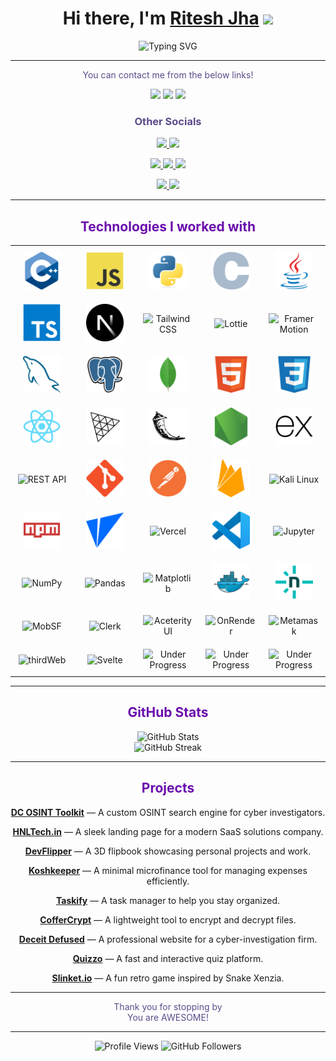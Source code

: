 <h1 align="center">
  Hi there, I'm <a href="https://about-ritesh.netlify.app/" target="_blank">Ritesh Jha</a> <img src="https://media.giphy.com/media/hvRJCLFzcasrR4ia7z/giphy.gif" width="30px">
</h1>

<p align="center">
  <img src="https://readme-typing-svg.herokuapp.com?font=Roboto+Mono&color=%2368A4FF&size=28&center=true&vCenter=true&width=550&lines=Developer+%7C+Cybersecurity+Analyst;Freelancer+for+Hire;Algorithms+enjoyer" alt="Typing SVG">
</p>

---

<p align="center" style="color: #5C4B8A;">       
  You can contact me from the below links!    
</p>
<p align="center">
  <a href="mailto:riteshjha2174@gmail.com"><img src="https://img.shields.io/badge/Gmail-D14836?style=for-the-badge&logo=gmail&logoColor=white" style="font-size: 1.2em;"></a>
  <a href="https://wa.me/918433517682"><img src="https://img.shields.io/badge/WhatsApp-%25C34D1D.svg?style=for-the-badge&logo=whatsapp&logoColor=white" style="font-size: 1.2em;"></a>
  <a href="https://discord.com/users/riteshjha912"><img src="https://img.shields.io/badge/Discord-7289DA?style=for-the-badge&logo=discord&logoColor=white" style="font-size: 1.2em;"></a>
</p>


<h3 align="center" style="color: #5C4B8A;">Other Socials</h3>
<p align="center">
  <a href="https://about-ritesh.netlify.app/">
    <img src="https://img.shields.io/badge/Personal%20Website-%23000000.svg?style=for-the-badge&logo=react&logoColor=%2300FFFF">
  </a>
  <a href="https://github.com/RiteshJha912">
    <img src="https://img.shields.io/badge/GitHub-%23000000.svg?style=for-the-badge&logo=github&logoColor=%23FFFFFF">
  </a>
<!--   <a href="https://leetcode.com/u/RiteshJha912/">
    <img src="https://img.shields.io/badge/LeetCode-%23000000.svg?style=for-the-badge&logo=leetcode&logoColor=%23FFA116">
  </a> -->
  
</p>
<p align="center">
  <a href="https://www.hackerrank.com/profile/riteshjha2174">
    <img src="https://img.shields.io/badge/HackerRank-%23000000.svg?style=for-the-badge&logo=hackerrank&logoColor=%232EC866">
  </a>
  <a href="https://www.codechef.com/users/ritesh_jha_9">
    <img src="https://img.shields.io/badge/CodeChef-%23000000.svg?style=for-the-badge&logo=codechef&logoColor=%23FF5722">
  </a>
  <a href="https://www.naukri.com/code360/profile/HazardousRJ">
    <img src="https://img.shields.io/badge/CodingNinjas-%23000000.svg?style=for-the-badge&logo=codingninjas&logoColor=%23FF5722">
  </a>
</p>

<p align="center">
  <a href="https://unstop.com/u/ritesjha1626">
    <img src="https://img.shields.io/badge/Unstop-%23000000.svg?style=for-the-badge&logo=stackexchange&logoColor=%23F3A802">
  </a>
  <a href="https://devfolio.co/@Hazardous">
    <img src="https://img.shields.io/badge/Devfolio-%23000000.svg?style=for-the-badge&logo=devto&logoColor=%23FF5C8E">
  </a>
</p>

---


<h2 align="center" style="color: #6a0dad;">Technologies I worked with</h2>

<div align="center">
  <table style="border-collapse: collapse; width: 100%; max-width: 800px;">
    <tr>
      <td style="padding: 10px; text-align: center; width: 20%;">
        <img src="https://raw.githubusercontent.com/devicons/devicon/master/icons/cplusplus/cplusplus-original.svg" alt="C++" width="60"/>
      </td>
      <td style="padding: 10px; text-align: center; width: 20%;">
        <img src="https://raw.githubusercontent.com/devicons/devicon/master/icons/javascript/javascript-original.svg" alt="JavaScript" width="60"/>
      </td>
      <td style="padding: 10px; text-align: center; width: 20%;">
        <img src="https://raw.githubusercontent.com/devicons/devicon/master/icons/python/python-original.svg" alt="Python" width="60"/>
      </td>
      <td style="padding: 10px; text-align: center; width: 20%;">
        <img src="https://raw.githubusercontent.com/devicons/devicon/master/icons/c/c-original.svg" alt="C" width="60"/>
      </td>
      <td style="padding: 10px; text-align: center; width: 20%;">
        <img src="https://raw.githubusercontent.com/devicons/devicon/master/icons/java/java-original.svg" alt="Java" width="60"/>
      </td>
    </tr>
    <tr>
      <td style="padding: 10px; text-align: center; width: 20%;">
        <img src="https://raw.githubusercontent.com/devicons/devicon/master/icons/typescript/typescript-original.svg" alt="TypeScript" width="60"/>
      </td>
      <td style="padding: 10px; text-align: center; width: 20%;">
        <img src="https://raw.githubusercontent.com/devicons/devicon/master/icons/nextjs/nextjs-original.svg" alt="Next.js" width="60"/>
      </td>
      <td style="padding: 10px; text-align: center; width: 20%;">
        <img src="https://upload.wikimedia.org/wikipedia/commons/thumb/d/d5/Tailwind_CSS_Logo.svg/2560px-Tailwind_CSS_Logo.svg.png" alt="Tailwind CSS" width="60"/>
      </td>
      <td style="padding: 10px; text-align: center; width: 20%;">
        <img src="https://cdn.iconscout.com/icon/free/png-256/free-lottiefiles-logo-icon-download-in-svg-png-gif-file-formats--lottifiles-brand-iconscout-pack-logos-icons-4674917.png" alt="Lottie" width="60"/>
      </td>
      <td style="padding: 10px; text-align: center; width: 20%;">
        <img src="https://cdn.worldvectorlogo.com/logos/framer-motion.svg" alt="Framer Motion" width="60"/>
      </td>
    </tr>
    <tr>
      <td style="padding: 10px; text-align: center; width: 20%;">
        <img src="https://raw.githubusercontent.com/devicons/devicon/master/icons/mysql/mysql-original.svg" alt="MySQL" width="60"/>
      </td>
      <td style="padding: 10px; text-align: center; width: 20%;">
        <img src="https://raw.githubusercontent.com/devicons/devicon/master/icons/postgresql/postgresql-original.svg" alt="PostgreSQL" width="60"/>
      </td>
      <td style="padding: 10px; text-align: center; width: 20%;">
        <img src="https://raw.githubusercontent.com/devicons/devicon/master/icons/mongodb/mongodb-original.svg" alt="MongoDB" width="60"/>
      </td>
      <td style="padding: 10px; text-align: center; width: 20%;">
        <img src="https://raw.githubusercontent.com/devicons/devicon/master/icons/html5/html5-original.svg" alt="HTML" width="60"/>
      </td>
      <td style="padding: 10px; text-align: center; width: 20%;">
        <img src="https://raw.githubusercontent.com/devicons/devicon/master/icons/css3/css3-original.svg" alt="CSS" width="60"/>
      </td>
    </tr>
    <tr>
      <td style="padding: 10px; text-align: center; width: 20%;">
        <img src="https://raw.githubusercontent.com/devicons/devicon/master/icons/react/react-original.svg" alt="React" width="60"/>
      </td>
      <td style="padding: 10px; text-align: center; width: 20%;">
        <img src="https://raw.githubusercontent.com/devicons/devicon/master/icons/threejs/threejs-original.svg" alt="Three.js" width="60"/>
      </td>
      <td style="padding: 10px; text-align: center; width: 20%;">
        <img src="https://raw.githubusercontent.com/devicons/devicon/master/icons/flask/flask-original.svg" alt="Flask" width="60"/>
      </td>
      <td style="padding: 10px; text-align: center; width: 20%;">
        <img src="https://raw.githubusercontent.com/devicons/devicon/master/icons/nodejs/nodejs-original.svg" alt="Node.js" width="60"/>
      </td>
      <td style="padding: 10px; text-align: center; width: 20%;">
        <img src="https://raw.githubusercontent.com/devicons/devicon/master/icons/express/express-original.svg" alt="Express.js" width="60"/>
      </td>
    </tr>
    <tr>
      <td style="padding: 10px; text-align: center; width: 20%;">
        <img src="https://cdn-icons-png.flaticon.com/512/10169/10169724.png" alt="REST API" width="60"/>
      </td>
      <td style="padding: 10px; text-align: center; width: 20%;">
        <img src="https://raw.githubusercontent.com/devicons/devicon/master/icons/git/git-original.svg" alt="Git" width="60"/>
      </td>
      <td style="padding: 10px; text-align: center; width: 20%;">
        <img src="https://raw.githubusercontent.com/devicons/devicon/master/icons/postman/postman-original.svg" alt="Postman" width="60"/>
      </td>
      <td style="padding: 10px; text-align: center; width: 20%;">
        <img src="https://raw.githubusercontent.com/devicons/devicon/master/icons/firebase/firebase-plain.svg" alt="Firebase" width="60"/>
      </td>
      <td style="padding: 10px; text-align: center; width: 20%;">
        <img src="https://static-00.iconduck.com/assets.00/distributor-logo-kali-linux-icon-2048x2005-dki611fk.png" alt="Kali Linux" width="60"/>
      </td>
    </tr>
    <tr>
      <td style="padding: 10px; text-align: center; width: 20%;">
        <img src="https://raw.githubusercontent.com/devicons/devicon/master/icons/npm/npm-original-wordmark.svg" alt="npm" width="60"/>
      </td>
      <td style="padding: 10px; text-align: center; width: 20%;">
        <img src="https://raw.githubusercontent.com/devicons/devicon/master/icons/vite/vite-original.svg" alt="Vite" width="60"/>
      </td>
      <td style="padding: 10px; text-align: center; width: 20%;">
        <img src="https://smlvqzf0a1b66cku.public.blob.vercel-storage.com/images/Vercel%20Logo-IMoeV2W33gFclXzAfZxmAHqtjBuTzP.png" alt="Vercel" width="60"/>
      </td>
      <td style="padding: 10px; text-align: center; width: 20%;">
        <img src="https://raw.githubusercontent.com/devicons/devicon/master/icons/vscode/vscode-original.svg" alt="VSCode" width="60"/>
      </td>
      <td style="padding: 10px; text-align: center; width: 20%;">
        <img src="https://upload.wikimedia.org/wikipedia/commons/thumb/3/38/Jupyter_logo.svg/1767px-Jupyter_logo.svg.png" alt="Jupyter" width="60"/>
      </td>
    </tr>
    <tr>
      <td style="padding: 10px; text-align: center; width: 20%;">
        <img src="https://avatars.githubusercontent.com/u/288276?s=280&v=4" alt="NumPy" width="60"/>
      </td>
      <td style="padding: 10px; text-align: center; width: 20%;">
        <img src="https://numfocus.org/wp-content/uploads/2016/07/pandas-logo-300.png" alt="Pandas" width="60"/>
      </td>
      <td style="padding: 10px; text-align: center; width: 20%;">
        <img src="https://upload.wikimedia.org/wikipedia/commons/thumb/0/01/Created_with_Matplotlib-logo.svg/2048px-Created_with_Matplotlib-logo.svg.png" alt="Matplotlib" width="60"/>
      </td>
      <td style="padding: 10px; text-align: center; width: 20%;">
        <img src="https://raw.githubusercontent.com/devicons/devicon/master/icons/docker/docker-original.svg" alt="Docker" width="60"/>
      </td>
      <td style="padding: 10px; text-align: center; width: 20%;">
        <img src="https://raw.githubusercontent.com/devicons/devicon/master/icons/netlify/netlify-original.svg" alt="Netlify" width="60"/>
      </td>
    </tr>
    <tr>
      <td style="padding: 10px; text-align: center; width: 20%;">
        <img src="https://git.lab.sspcloud.fr/uploads/-/system/project/avatar/1748/logo.png" alt="MobSF" width="60"/>
      </td>
      <td style="padding: 10px; text-align: center; width: 20%;">
        <img src="https://ph-files.imgix.net/297bc3d4-bd2e-4eaa-8fb6-a289cf61ea91.png?auto=format" alt="Clerk" width="60"/>
      </td>
      <td style="padding: 10px; text-align: center; width: 20%;">
        <img src="https://ui.aceternity.com/logo-dark.png" alt="Aceterity UI" width="60"/>
      </td>
      <td style="padding: 10px; text-align: center; width: 20%;">
        <img src="https://pbs.twimg.com/profile_images/1735429515541938176/zOO1N7Su_400x400.jpg" alt="OnRender" width="60"/>
      </td>
      <td style="padding: 10px; text-align: center; width: 20%;">
        <img src="https://upload.wikimedia.org/wikipedia/commons/thumb/3/36/MetaMask_Fox.svg/800px-MetaMask_Fox.svg.png" alt="Metamask" width="60"/>
      </td>
    </tr>
    <tr>
      <td style="padding: 10px; text-align: center; width: 20%;">
        <img src="https://images.mirror-media.xyz/publication-images/jwLubzIqj9ukuHAuSU8nN.png?height=1364&width=1364" alt="thirdWeb" width="60"/>
      </td>
      <td style="padding: 10px; text-align: center; width: 20%;">
        <img src="https://d112y698adiu2z.cloudfront.net/photos/production/software_photos/001/571/460/datas/original.png" alt="Svelte" width="50"/>
      </td>
      <td style="padding: 10px; text-align: center; width: 20%;">
        <img src="https://cdn-icons-png.flaticon.com/512/5038/5038308.png" alt="Under Progress" width="60"/>
      </td>
      <td style="padding: 10px; text-align: center; width: 20%;">
        <img src="https://cdn-icons-png.flaticon.com/512/5038/5038308.png" alt="Under Progress" width="60"/>
      </td>
      <td style="padding: 10px; text-align: center; width: 20%;">
        <img src="https://cdn-icons-png.flaticon.com/512/5038/5038308.png" alt="Under Progress" width="60"/>
      </td>
    </tr>
  </table>
</div>




---
<h2 align="center" style="color: #6a0dad;">GitHub Stats</h2>
<p align="center">
  <img src="https://github-readme-stats.vercel.app/api?username=RiteshJha912&show_icons=true&theme=radical" alt="GitHub Stats" width="410">
  <br>
  <img src="https://github-readme-streak-stats.herokuapp.com/?user=RiteshJha912&theme=radical" alt="GitHub Streak" width="410">
</p>

---


<h2 align="center" style="color: #6a0dad;">Projects</h2>

<div align="center">

  <p><a href="https://github.com/RiteshJha912/DC-OSINT-Toolkit"><b>DC OSINT Toolkit</b></a> — A custom OSINT search engine for cyber investigators.</p>

  <p><a href="https://github.com/RiteshJha912/hnltech"><b>HNLTech.in</b></a> — A sleek landing page for a modern SaaS solutions company.</p>

  <p><a href="https://github.com/RiteshJha912/DevFlipper"><b>DevFlipper</b></a> — A 3D flipbook showcasing personal projects and work.</p>

  <p><a href="https://github.com/RiteshJha912/KoshKeeper"><b>Koshkeeper</b></a> — A minimal microfinance tool for managing expenses efficiently.</p>

  <p><a href="https://github.com/RiteshJha912/TaskifyV2-UserSpecific"><b>Taskify</b></a> — A task manager to help you stay organized.</p>

  <p><a href="https://github.com/RiteshJha912/CofferCrypt"><b>CofferCrypt</b></a> — A lightweight tool to encrypt and decrypt files.</p>

  <p><a href="https://github.com/RiteshJha912/DeceitDefuse"><b>Deceit Defused</b></a> — A professional website for a cyber-investigation firm.</p>

  <p><a href="https://github.com/RiteshJha912/quizapp-assignment2"><b>Quizzo</b></a> — A fast and interactive quiz platform.</p>

  <p><a href="https://github.com/RiteshJha912/snake-game"><b>Slinket.io</b></a> — A fun retro game inspired by Snake Xenzia.</p>

</div>

---

<p align="center" style="color: #5C4B8A;">
  Thank you for stopping by  <br>  
You are AWESOME!
</p>


---


<p align="center">
  <img src="https://komarev.com/ghpvc/?username=RiteshJha912&label=Profile%20Views&color=36BCF7&style=for-the-badge" alt="Profile Views">
  <img src="https://img.shields.io/github/followers/RiteshJha912?color=36BCF7&label=Followers&style=for-the-badge" alt="GitHub Followers">
</p>
